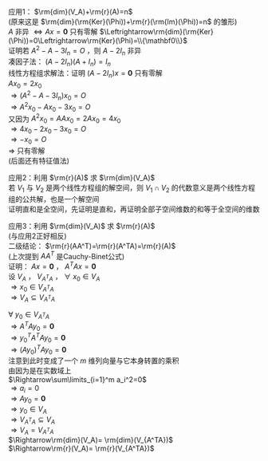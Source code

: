 应用1： $\rm{dim}(V_A)+\rm{r}(A)=n$  
(原来这是 $\rm{dim}(\rm{Ker}(\Phi))+\rm{r}(\rm{Im}(\Phi))=n$ 的雏形)  
 $A$ 非异 $\Leftrightarrow Ax=\mathbf0$ 只有零解 $\Leftrightarrow\rm{dim}(\rm{Ker}(\Phi))=0\Leftrightarrow\rm{Ker}(\Phi)=\\{\mathbf0\\}$  
证明若 $A^2-A-3I_n=O$ ，则 $A-2I_n$ 非异  
凑因子法： $(A-2I_n)(A+I_n)=I_n$  
线性方程组求解法：证明 $(A-2I_n)x=\mathbf0$ 只有零解  
 $Ax_0=2x_0$  
 $\Rightarrow(A^2-A-3I_n)x_0=O$  
 $\Rightarrow A^2x_0-Ax_0-3x_0=O$  
又因为 $A^2x_0=AAx_0=2Ax_0=4x_0$  
 $\Rightarrow4x_0-2x_0-3x_0=O$  
 $\Rightarrow-x_0=O$  
 $\Rightarrow$ 只有零解  
(后面还有特征值法)  
  
应用2：利用 $\rm{r}(A)$ 求 $\rm{dim}(V_A)$  
若 $V_1$ 与 $V_2$ 是两个线性方程组的解空间，则 $V_1\cap V_2$ 的代数意义是两个线性方程组的公共解，也是一个解空间  
证明直和是全空间，先证明是直和，再证明全部子空间维数的和等于全空间的维数  
  
应用3：利用 $\rm{dim}(V_A)$ 求 $\rm{r}(A)$  
(与应用2正好相反)  
二级结论： $\rm{r}(AA^T)=\rm{r}(A^TA)=\rm{r}(A)$  
(上次提到 $AA^T$ 是Cauchy-Binet公式)  
证明： $Ax=\mathbf0$ ， $A^TAx=\mathbf0$  
设 $V_A$ ， $V_{A^TA}$ ， $\forall\ x_0\in V_A$  
 $\Rightarrow x_0\in V_{A^TA}$  
 $\Rightarrow V_A\subseteq V_{A^TA}$  
  
 $\forall\ y_0\in V_{A^TA}$  
 $\Rightarrow A^TAy_0=\mathbf0$  
 $\Rightarrow y_0^TA^TAy_0=\mathbf0$  
 $\Rightarrow (Ay_0)^TAy_0=\mathbf0$  
注意到此时变成了一个 $m$ 维列向量与它本身转置的乘积  
由因为是在实数域上  
 $\Rightarrow\sum\limits_{i=1}^m a_i^2=0$  
 $\Rightarrow a_i=0$  
 $\Rightarrow Ay_0=\mathbf0$  
 $\Rightarrow y_0\in V_A$  
 $\Rightarrow V_{A^TA}\subseteq V_A$  
 $\Rightarrow V_A= V_{A^TA}$  
 $\Rightarrow\rm{dim}(V_A)= \rm{dim}(V_{A^TA})$  
 $\Rightarrow\rm{r}(V_A)= \rm{r}(V_{A^TA})$  
